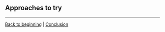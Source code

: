 ## Approaches to try ##

---
[Back to beginning](../2-introduction/slide.md) | [Conclusion](../9-conclusion/slide.md)